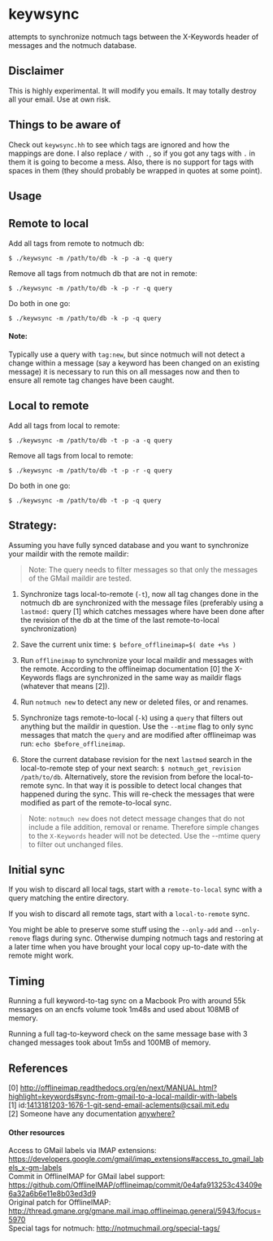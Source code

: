 # keywsync

attempts to synchronize notmuch tags between the X-Keywords header of
messages and the notmuch database.

## Disclaimer

This is highly experimental. It will modify you emails. It may totally destroy all your email. Use at own risk.

## Things to be aware of
Check out `keywsync.hh` to see which tags are ignored and how the mappings are done. I also replace `/` with `.`,
so if you got any tags with `.` in them it is going to become a mess. Also, there is no support for tags with
spaces in them (they should probably be wrapped in quotes at some point).

## Usage

## Remote to local

Add all tags from remote to notmuch db:

`$ ./keywsync -m /path/to/db -k -p -a -q query`

Remove all tags from notmuch db that are not in remote:

`$ ./keywsync -m /path/to/db -k -p -r -q query`

Do both in one go:

`$ ./keywsync -m /path/to/db -k -p -q query`

#### Note:
Typically use a query with `tag:new`, but since notmuch will not detect a
change within a message (say a keyword has been changed on an existing message)
it is necessary to run this on all messages now and then to ensure all remote
tag changes have been caught.

## Local to remote

Add all tags from local to remote:

`$ ./keywsync -m /path/to/db -t -p -a -q query`

Remove all tags from local to remote:

`$ ./keywsync -m /path/to/db -t -p -r -q query`

Do both in one go:

`$ ./keywsync -m /path/to/db -t -p -q query`

## Strategy:

Assuming you have fully synced database and you want to synchronize your
maildir with the remote maildir:

>  Note: The query needs to filter messages so that only the messages of the
>  GMail maildir are tested.

1. Synchronize tags local-to-remote (`-t`), now all tag changes done in the
   notmuch db are synchronized with the message files (preferably using a
   `lastmod:` query [1] which catches messages where  have been done after
   the revision of the db at the time of the last remote-to-local synchronization)

1. Save the current unix time: `$ before_offlineimap=$( date +%s )`

1. Run `offlineimap` to synchronize your local maildir and messages with the
   remote. According to the offlineimap documentation [0] the X-Keywords flags
   are synchronized in the same way as maildir flags (whatever that means [2]).

1. Run `notmuch new` to detect any new or deleted files, or and renames.

1. Synchronize tags remote-to-local (`-k`) using a `query` that filters out anything
   but the maildir in question. Use the `--mtime` flag to only sync messages that match
   the `query` and are modified after offlineimap was run: `echo $before_offlineimap`.

1. Store the current database revision for the next `lastmod` search in the local-to-remote
   step of your next search: `$ notmuch_get_revision /path/to/db`. Alternatively, store the revision from before the local-to-remote sync. In that way it is possible to detect
   local changes that happened during the sync. This will re-check the messages that were modified as part of the remote-to-local sync.

> Note: `notmuch new` does not detect message changes that do not include a file addition,
> removal or rename. Therefore simple changes to the `X-Keywords` header will not be detected.
> Use the --mtime query to filter out unchanged files.

## Initial sync

If you wish to discard all local tags, start with  a `remote-to-local` sync with a query
matching the entire directory.

If you wish to discard all remote tags, start with a `local-to-remote` sync.

You might be able to preserve some stuff using the `--only-add` and `--only-remove` flags during
sync. Otherwise dumping notmuch tags and restoring at a later time when you have brought your local
copy up-to-date with the remote might work.

## Timing

Running a full keyword-to-tag sync on a Macbook Pro with around 55k messages on an encfs volume
took 1m48s and used about 108MB of memory.

Running a full tag-to-keyword check on the same message base with 3 changed messages
took about 1m5s and 100MB of memory.


## References

[0] http://offlineimap.readthedocs.org/en/next/MANUAL.html?highlight=keywords#sync-from-gmail-to-a-local-maildir-with-labels  
[1] id:1413181203-1676-1-git-send-email-aclements@csail.mit.edu  
[2] Someone have any documentation [anywhere?](https://github.com/OfflineIMAP/offlineimap/issues/130)

#### Other resources

Access to GMail labels via IMAP extensions: https://developers.google.com/gmail/imap_extensions#access_to_gmail_labels_x-gm-labels  
Commit in OfflineIMAP for GMail label support: https://github.com/OfflineIMAP/offlineimap/commit/0e4afa913253c43409e6a32a6b6e11e8b03ed3d9  
Original patch for OfflineIMAP: http://thread.gmane.org/gmane.mail.imap.offlineimap.general/5943/focus=5970  
Special tags for notmuch: http://notmuchmail.org/special-tags/  

